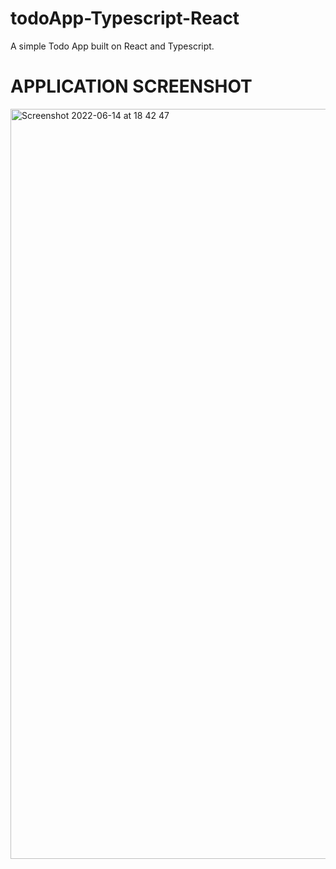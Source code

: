 # todoApp-Typescript-React
A  simple Todo App built on React and Typescript.

# APPLICATION SCREENSHOT

<img width="1200" alt="Screenshot 2022-06-14 at 18 42 47" src="https://user-images.githubusercontent.com/21308982/173585716-5929255c-8747-481e-abfa-3bae671b1a7d.png">


